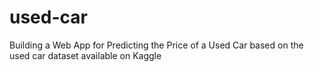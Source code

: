 # used-car
Building a Web App for Predicting the Price of a Used Car based on the used car dataset available on Kaggle

